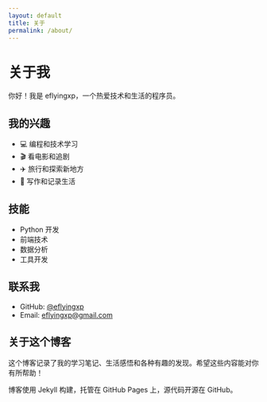 ```yaml
---
layout: default
title: 关于
permalink: /about/
---
```


# 关于我

你好！我是 eflyingxp，一个热爱技术和生活的程序员。

## 我的兴趣

- 💻 编程和技术学习
- 🎬 看电影和追剧
- ✈️ 旅行和探索新地方
- 📝 写作和记录生活

## 技能

- Python 开发
- 前端技术
- 数据分析
- 工具开发

## 联系我

- GitHub: [@eflyingxp](https://github.com/eflyingxp)
- Email: eflyingxp@gmail.com

## 关于这个博客

这个博客记录了我的学习笔记、生活感悟和各种有趣的发现。希望这些内容能对你有所帮助！

博客使用 Jekyll 构建，托管在 GitHub Pages 上，源代码开源在 GitHub。